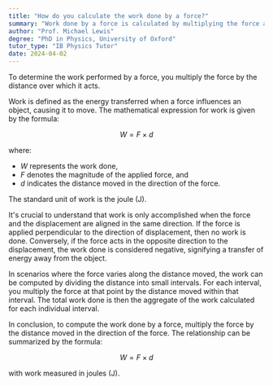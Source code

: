 ```yaml
---
title: "How do you calculate the work done by a force?"
summary: "Work done by a force is calculated by multiplying the force applied by the distance moved in the direction of the force."
author: "Prof. Michael Lewis"
degree: "PhD in Physics, University of Oxford"
tutor_type: "IB Physics Tutor"
date: 2024-04-02
---
```


To determine the work performed by a force, you multiply the force by the distance over which it acts.

Work is defined as the energy transferred when a force influences an object, causing it to move. The mathematical expression for work is given by the formula:

$$
W = F \times d
$$

where:
- $W$ represents the work done,
- $F$ denotes the magnitude of the applied force, and
- $d$ indicates the distance moved in the direction of the force.

The standard unit of work is the joule (J).

It's crucial to understand that work is only accomplished when the force and the displacement are aligned in the same direction. If the force is applied perpendicular to the direction of displacement, then no work is done. Conversely, if the force acts in the opposite direction to the displacement, the work done is considered negative, signifying a transfer of energy away from the object.

In scenarios where the force varies along the distance moved, the work can be computed by dividing the distance into small intervals. For each interval, you multiply the force at that point by the distance moved within that interval. The total work done is then the aggregate of the work calculated for each individual interval.

In conclusion, to compute the work done by a force, multiply the force by the distance moved in the direction of the force. The relationship can be summarized by the formula:

$$
W = F \times d
$$

with work measured in joules (J).
    